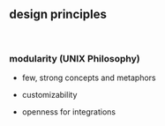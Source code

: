 design principles
-----------------

<br />

### modularity (UNIX Philosophy)

- few, strong concepts and metaphors

- customizability

- openness for integrations
